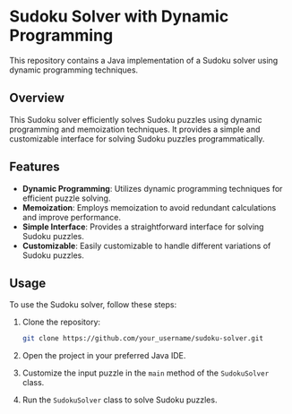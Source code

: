 # Sudoku Solver with Dynamic Programming

This repository contains a Java implementation of a Sudoku solver using dynamic programming techniques.

## Overview

This Sudoku solver efficiently solves Sudoku puzzles using dynamic programming and memoization techniques. It provides a simple and customizable interface for solving Sudoku puzzles programmatically.

## Features

- **Dynamic Programming**: Utilizes dynamic programming techniques for efficient puzzle solving.
- **Memoization**: Employs memoization to avoid redundant calculations and improve performance.
- **Simple Interface**: Provides a straightforward interface for solving Sudoku puzzles.
- **Customizable**: Easily customizable to handle different variations of Sudoku puzzles.

## Usage

To use the Sudoku solver, follow these steps:

1. Clone the repository:

    ```bash
    git clone https://github.com/your_username/sudoku-solver.git
    ```

2. Open the project in your preferred Java IDE.

3. Customize the input puzzle in the `main` method of the `SudokuSolver` class.

4. Run the `SudokuSolver` class to solve Sudoku puzzles.
